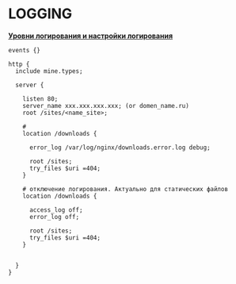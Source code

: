 # LOGGING

[**Уровни логирования и настройки логирования**](http://wiki.nginx.org/CoreModule#error_log)

```
events {}

http {
  include mine.types;

  server {

    listen 80;
    server_name xxx.xxx.xxx.xxx; (or domen_name.ru)
    root /sites/<name_site>;

    #
    location /downloads {

      error_log /var/log/nginx/downloads.error.log debug;     

      root /sites;
      try_files $uri =404;
    }

    # отключение логирования. Актуально для статических файлов
    location /downloads {

      access_log off;
      error_log off;

      root /sites;
      try_files $uri =404;
    }


  }
}

```

